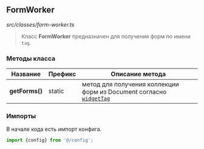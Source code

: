 ## FormWorker

_src/classes/form-worker.ts_

> Класс **FormWorker** предназначен для получения форм по имени `tag`.

### Методы класса

| Название       | Префикс | Описание метода                                                                      |
|----------------|---------|--------------------------------------------------------------------------------------|
| **getForms()** | static  | метод для получения коллекции форм из Document согласно [`widgetTag`](CONFIG.md) |

### Импорты

В начале кода есть импорт конфига.

```ts
import {config} from '@/config';
```
